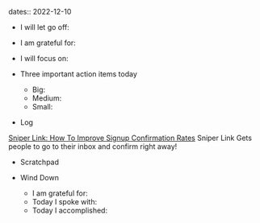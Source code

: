 dates:: 2022-12-10

- I will let go off:
- I am grateful for:
- I will focus on:

- Three important action items today
	- Big:
	- Medium:
	- Small:

- Log

[Sniper Link: How To Improve Signup Confirmation Rates](https://growth.design/sniper-link)
Sniper Link
Gets people to go to their inbox and confirm right away!

- Scratchpad

- Wind Down
	- I am grateful for:
	- Today I spoke with:
	- Today I accomplished:
